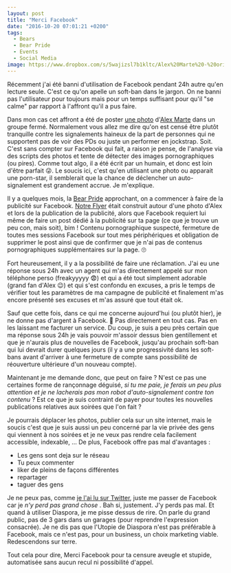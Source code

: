```yaml
---
layout: post
title: "Merci Facebook"
date: "2016-10-20 07:01:21 +0200"
tags:
  - Bears
  - Bear Pride
  - Events
  - Social Media
image: https://www.dropbox.com/s/5wajizsl7b1kltc/Alex%20Marte%20-%20originale.jpg?dl=1
---
```


Récemment j'ai été banni d'utilisation de Facebook pendant 24h autre qu'en lecture seule. C'est ce qu'on apelle un soft-ban dans le jargon. On ne banni pas l'utilisateur pour toujours mais pour un temps suffisant pour qu'il "se calme" par rapport à l'affront qu'il a pus faire.

Dans mon cas cet affront a été de poster [une photo][photo] d'[Alex Marte][alex] dans un groupe fermé. Normalement vous allez me dire qu'on est censé être plutôt tranquille contre les signalements haineux de la part de personnes qui ne supportent pas de voir des PDs ou juste un performer en jockstrap. Soit. C'est sans compter sur Facebook qui fait, a raison je pense, de l'analyse via des scripts des photos et tente de détecter des images pornographiques (ou pires). Comme tout algo, il a été écrit par un humain, et donc est loin d'être parfait 😜. Le soucis ici, c'est qu'en utilisant une photo ou apparait une porn-star, il semblerait que la chance de déclencher un auto-signalement est grandement accrue. Je m'explique.

Il y a quelques mois, la [Bear Pride][bearpride] approchant, on a commencer à faire de la publicité sur Facebook. [Notre Flyer][flyer] était construit autour d'une photo d'Alex et lors de la publication de la publicité, alors que Facebook requiert lui même de faire un post dédié à la publicité sur ta page (ce que je trouve un peu con, mais soit), bim ! Contenu pornographique suspecté, fermeture de toutes mes sessions Facebook sur tout mes périphériques et obligation de supprimer le post ainsi que de confirmer que je n'ai pas de contenus pornographiques supplémentaires sur la page. 🙄

Fort heureusement, il y a la possibilité de faire une réclamation. J'ai eu une réponse sous 24h avec un agent qui m'as directement appelé sur mon téléphone perso (freakyyyyy 😨) et qui a été tout simplement adorable (grand fan d'Alex 😉) et qui s'est confondu en excuses, a pris le temps de vérifier tout les paramètres de ma campagne de publicité et finalement m'as encore présenté ses excuses et m'as assuré que tout était ok.

Sauf que cette fois, dans ce qui me concerne aujourd'hui (ou plutôt hier), je ne donne pas d'argent à Facebook. 🤑 Pas directement en tout cas. Pas en les laissant me facturer un service. Du coup, je suis a peu près certain que ma réponse sous 24h je vais pouvoir m'assoir dessus bien gentillement et que je n'aurais plus de nouvelles de Facebook, jusqu'au prochain soft-ban qui lui devrait durer quelques jours (il y a une progressivité dans les soft-bans avant d'arriver à une fermeture de compte sans possibilité de réouverture ultérieure d'un nouveau compte).

Maintenant je me demande donc, que peut on faire ? N'est ce pas une certaines forme de rançonnage déguisé, _si tu me paie, je ferais un peu plus attention et je ne lacherais pas mon robot d'auto-signalement contre ton contenu_ ? Est ce que je suis contraint de payer pour toutes les nouvelles publications relatives aux soirées que l'on fait ?

Je pourrais déplacer les photos, publier cela sur un site internet, mais le soucis c'est que je suis aussi un peu concerné par la vie privée des gens qui viennent à nos soirées et je ne veux pas rendre cela facilement accessible, indexable, ... De plus, Facebook offre pas mal d'avantages :

-   Les gens sont deja sur le réseau
-   Tu peux commenter
-   liker de pleins de façons différentes
-   repartager
-   taguer des gens

Je ne peux pas, comme [je l'ai lu sur Twitter][letweet], juste me passer de Facebook car je _n'y perd pas grand chose_ . Bah si, justement. J'y perds pas mal. Et quand à utiliser Diaspora, je me pisse dessus de rire. On parle du grand public, pas de 3 gars dans un garages (pour reprendre l'expression consacrée). Je ne dis pas que l'Utopie de Diaspora n'est pas préférable à Facebook, mais ce n'est pas, pour un business, un choix marketing viable. Redescendons sur terre.

Tout cela pour dire,
Merci Facebook pour ta censure aveugle et stupide, automatisée sans aucun recul ni possibilité d'appel.

[alex]: https://www.instagram.com/alexmartexxx/

[photo]: https://www.dropbox.com/s/owu4iz0jep0ocsd/Facebook%20Ad.png?dl=0

[bearpride]: http://bears.lu/post/148895481048/fierte-ours-luxembourg-2016

[flyer]: https://www.dropbox.com/s/0yl6dzfonfwo1mn/A4.png?dl=0

[letweet]: https://twitter.com/Stargayte/status/788488871080235009
